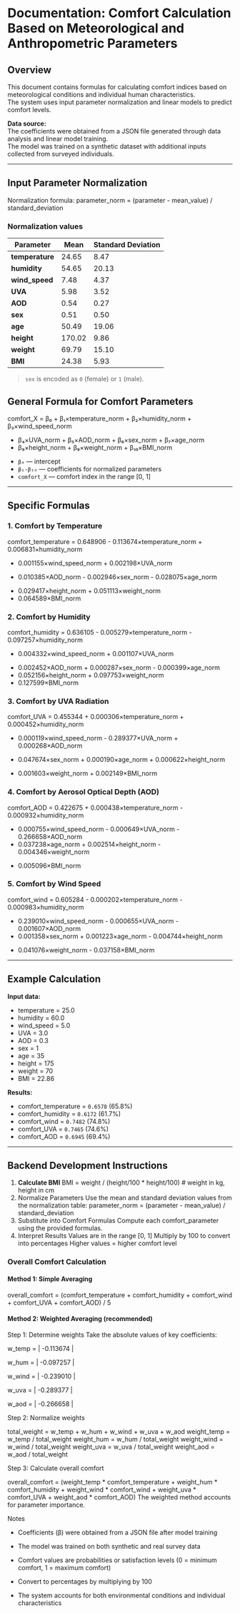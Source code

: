 # Documentation: Comfort Calculation Based on Meteorological and Anthropometric Parameters

## Overview

This document contains formulas for calculating comfort indices based on meteorological conditions and individual human characteristics.  
The system uses input parameter normalization and linear models to predict comfort levels.

**Data source:**  
The coefficients were obtained from a JSON file generated through data analysis and linear model training.  
The model was trained on a synthetic dataset with additional inputs collected from surveyed individuals.

---

## Input Parameter Normalization

Normalization formula: parameter_norm = (parameter - mean_value) / standard_deviation

### Normalization values

| Parameter      | Mean   | Standard Deviation |
|----------------|--------|--------------------|
| **temperature** | 24.65 | 8.47  |
| **humidity**    | 54.65 | 20.13 |
| **wind_speed**  | 7.48  | 4.37  |
| **UVA**         | 5.98  | 3.52  |
| **AOD**         | 0.54  | 0.27  |
| **sex**         | 0.51  | 0.50  |
| **age**         | 50.49 | 19.06 |
| **height**      | 170.02| 9.86  |
| **weight**      | 69.79 | 15.10 |
| **BMI**         | 24.38 | 5.93  |

>  `sex` is encoded as `0` (female) or `1` (male).

##  General Formula for Comfort Parameters
comfort_X = β₀ + β₁×temperature_norm + β₂×humidity_norm + β₃×wind_speed_norm
+ β₄×UVA_norm + β₅×AOD_norm + β₆×sex_norm + β₇×age_norm
+ β₈×height_norm + β₉×weight_norm + β₁₀×BMI_norm
  
- `β₀` — intercept  
- `β₁-β₁₀` — coefficients for normalized parameters  
- `comfort_X` — comfort index in the range [0, 1]

---

## Specific Formulas

### 1. Comfort by Temperature
comfort_temperature = 0.648906 - 0.113674×temperature_norm + 0.006831×humidity_norm
- 0.001155×wind_speed_norm + 0.002198×UVA_norm
+ 0.010385×AOD_norm - 0.002946×sex_norm - 0.028075×age_norm
- 0.029417×height_norm + 0.051113×weight_norm
- 0.064589×BMI_norm
### 2. Comfort by Humidity
comfort_humidity = 0.636105 - 0.005279×temperature_norm - 0.097257×humidity_norm
+ 0.004332×wind_speed_norm + 0.001107×UVA_norm
- 0.002452×AOD_norm + 0.000287×sex_norm - 0.000399×age_norm
- 0.052156×height_norm + 0.097753×weight_norm
- 0.127599×BMI_norm
### 3. Comfort by UVA Radiation
comfort_UVA = 0.455344 + 0.000306×temperature_norm + 0.000452×humidity_norm
- 0.000119×wind_speed_norm - 0.289377×UVA_norm + 0.000268×AOD_norm
+ 0.047674×sex_norm + 0.000190×age_norm + 0.000622×height_norm
- 0.001603×weight_norm + 0.002149×BMI_norm

### 4. Comfort by Aerosol Optical Depth (AOD)
comfort_AOD = 0.422675 + 0.000438×temperature_norm - 0.000932×humidity_norm
- 0.000755×wind_speed_norm - 0.000649×UVA_norm - 0.266658×AOD_norm
- 0.037238×age_norm + 0.002514×height_norm - 0.004346×weight_norm
+ 0.005096×BMI_norm
### 5. Comfort by Wind Speed
comfort_wind = 0.605284 - 0.000202×temperature_norm - 0.000983×humidity_norm
- 0.239010×wind_speed_norm - 0.000655×UVA_norm - 0.001607×AOD_norm
- 0.001358×sex_norm + 0.001223×age_norm - 0.004744×height_norm
+ 0.041076×weight_norm - 0.037158×BMI_norm


---

## Example Calculation

**Input data:**
- temperature = 25.0  
- humidity = 60.0  
- wind_speed = 5.0  
- UVA = 3.0  
- AOD = 0.3  
- sex = 1  
- age = 35  
- height = 175  
- weight = 70  
- BMI = 22.86  

**Results:**
- comfort_temperature = `0.6578` (65.8%)  
- comfort_humidity = `0.6172` (61.7%)  
- comfort_wind = `0.7482` (74.8%)  
- comfort_UVA = `0.7465` (74.6%)  
- comfort_AOD = `0.6945` (69.4%)  

---

## Backend Development Instructions

1. **Calculate BMI**
   BMI = weight / (height/100 * height/100)  # weight in kg, height in cm
2. Normalize Parameters
Use the mean and standard deviation values from the normalization table:
parameter_norm = (parameter - mean_value) / standard_deviation
3. Substitute into Comfort Formulas
Compute each comfort_parameter using the provided formulas.
4. Interpret Results
Values are in the range [0, 1]
Multiply by 100 to convert into percentages
Higher values = higher comfort level


### Overall Comfort Calculation
#### Method 1: Simple Averaging
overall_comfort = (comfort_temperature + comfort_humidity + comfort_wind 
                  + comfort_UVA + comfort_AOD) / 5

#### Method 2: Weighted Averaging (recommended)

Step 1: Determine weights
Take the absolute values of key coefficients:

w_temp = | -0.113674 |

w_hum = | -0.097257 |

w_wind = | -0.239010 |

w_uva = | -0.289377 |

w_aod = | -0.266658 |

Step 2: Normalize weights

total_weight = w_temp + w_hum + w_wind + w_uva + w_aod
weight_temp = w_temp / total_weight
weight_hum = w_hum / total_weight
weight_wind = w_wind / total_weight
weight_uva = w_uva / total_weight
weight_aod = w_aod / total_weight

Step 3: Calculate overall comfort

overall_comfort = (weight_temp * comfort_temperature + 
                   weight_hum * comfort_humidity + 
                   weight_wind * comfort_wind + 
                   weight_uva * comfort_UVA + 
                   weight_aod * comfort_AOD)
The weighted method accounts for parameter importance.

Notes
- Coefficients (β) were obtained from a JSON file after model training

- The model was trained on both synthetic and real survey data

- Comfort values are probabilities or satisfaction levels (0 = minimum comfort, 1 = maximum comfort)

- Convert to percentages by multiplying by 100

- The system accounts for both environmental conditions and individual characteristics

